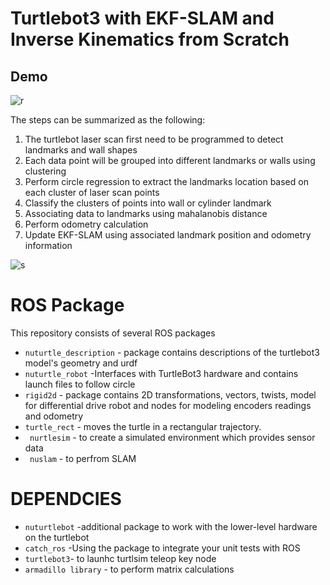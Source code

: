 # Turtlebot3 with EKF-SLAM and Inverse Kinematics from Scratch

## Demo
![r](https://github.com/ashleetiw/Turtlebot3-with-EKF-SLAM-and-Inverse-Kinematics-from-Scratch/blob/master/realworld.gif)


The steps can be summarized as the following:

1. The turtlebot laser scan first need to be programmed to detect landmarks and wall shapes
2. Each data point will be grouped into different landmarks or walls using clustering
3. Perform circle regression to extract the landmarks location based on each cluster of laser scan points
4. Classify the clusters of points into wall or cylinder landmark
5. Associating data to landmarks using mahalanobis distance
6. Perform odometry calculation
7. Update EKF-SLAM using associated landmark position and odometry information

![s](https://github.com/ashleetiw/Turtlebot3-with-EKF-SLAM-and-Inverse-Kinematics-from-Scratch/blob/master/simulation.gif)


# ROS Package 
This repository consists of several ROS packages
- `nuturtle_description`  -  package contains descriptions of the turtlebot3 model's geometry and urdf
- `nuturtle_robot` -Interfaces with TurtleBot3 hardware and contains launch files to follow circle
- `rigid2d` - package contains 2D transformations, vectors, twists, model for  differential drive robot and nodes for modeling encoders readings and odometry
- `turtle_rect` - moves the turtle in a rectangular trajectory.
- ` nurtlesim` - to create a simulated environment which provides sensor data
- ` nuslam` - to perfrom SLAM

# DEPENDCIES
- `nuturtlebot` -additional package to work with the lower-level hardware on the turtlebot
- `catch_ros` -Using the package to integrate your unit tests with ROS
- `turtlebot3`- to launhc turtlsim teleop key node
- `armadillo library` - to perform matrix calculations
